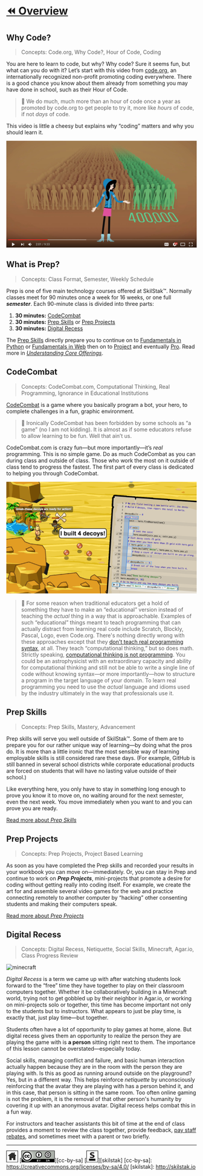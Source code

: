 # [⏪ Overview](/README.md)

## Why Code?

> Concepts: Code.org, Why Code?, Hour of Code, Coding

You are here to learn to code, but why? Why code? Sure it seems fun,
but what can you do with it? Let’s start with this video from
[code.org](http://code.org), an internationally recognized non-profit
promoting coding everywhere. There is a good chance you know about
them already from something you may have done in school, such as their
Hour of Code. 

> 💬 We do much, much more than an hour of code once a year as promoted
> by code.org to get people to try it, more like *hours* of code, if
> not *days* of code.

This video is little a cheesy but explains why “coding” matters and why
you should learn it.

[![why-code](/assets/why-code.png)](https://youtu.be/dU1xS07N-FA)

## What is Prep? 

> Concepts: Class Format, Semester, Weekly Schedule

Prep is one of five main technology courses offered at SkilStak™.
Normally classes meet for 90 minutes once a week for 16 weeks, or
one full ***semester***. Each 90-minute class is divided into three
parts:

1. **30 minutes:** [CodeCombat](#codecombat)
2. **30 minutes:** [Prep Skills](#prep-skills) or [Prep
   Projects](#prep-projects)
3. **30 minutes:** [Digital Recess](#digital-recess)

The [Prep Skills](#prep-skills) directly prepare you to
continue on to [Fundamentals in Python](http://pyfun.skilstak.io)
or [Fundamentals in Web](http://webfun.skilstak.io) then on to
[Project](http://project.skilstak.io) and eventually
[Pro](http://pro.skilstak.io). Read more in *[Understanding Core
Offerings](http://offerings.skilstak.io)*.

## CodeCombat

> Concepts: CodeCombat.com, Computational Thinking, Real Programming,
> Ignorance in Educational Institutions

[CodeCombat](http://codecombat.com) is a game where you basically
program a bot, your hero, to complete challenges in a fun, graphic
environment.  

> 💬 Ironically CodeCombat has been forbidden by some schools as “a game”
> (no I am not kidding). It is almost as if some educators refuse to
> allow learning to be fun. Well that ain’t us. 

CodeCombat.com is crazy fun—but more importantly—it’s *real*
programming. This is no simple game. Do as much CodeCombat as you
can during class and outside of class. Those who work the most on
it outside of class tend to progress the fastest. The first part
of every class is dedicated to helping you through CodeCombat.

![desert](/assets/desert.png)

> 💬 For some reason when traditional educators get a hold of something
> they have to make an “educational” version instead of teaching the
> *actual* thing in a way that is approachable. Examples of such
> “educational” things meant to teach programming that can actually
> distract from learning real code include Scratch, Blockly, Pascal,
> Logo, even Code.org.  There's nothing directly wrong with these
> approaches except that they [don't teach real programming syntax][real],
> at all. They teach “computational thinking,” but so does math.
> Strictly speaking, [computational thinking is not programming][real].
> You could be an astrophysicist with an extraordinary capacity and
> ability for computational thinking and still not be able to write
> a single line of code without knowing syntax—or more importantly—how
> to structure a program in the target language of your domain. To
> learn real programming you need to use the *actual* language and
> idioms used by the industry ultimately in the way that professionals
> use it.

[real]: http://blog.codecombat.com/3-reasons-why-computational-literacy-is-ruining-coding-education

## Prep Skills 

> Concepts: Prep Skills, Mastery, Advancement

Prep skills will serve you well outside of SkilStak™. Some of them
are to prepare you for our rather unique way of learning—by doing
what the pros do. It is more than a little ironic that the most
sensible way of learning employable skills is still considered rare
these days.  (For example, GitHub is still banned in several school
districts while corporate educational products are forced on students
that will have no lasting value outside of their school.)

Like everything here, you only have to stay in something long enough
to prove you know it to move on, no waiting around for the next
semester, even the next week. You move immediately when you want to
and you can prove you are ready. 

[Read more about *Prep Skills*](/skills/README.md)

## Prep Projects

> Concepts: Prep Projects, Project Based Learning

As soon as you have completed the Prep skills and recorded your
results in your workbook you can move on—immediately. Or, you can
stay in Prep and continue to work on ***Prep Projects***, mini-projects
that promote a desire for coding without getting really into coding
itself. For example, we create the art for and assemble several
video games for the web and practice connecting remotely to another
computer by “hacking” other consenting students and making their
computers speak.

[Read more about *Prep Projects*](/pproj/README.md)

## Digital Recess

> Concepts: Digital Recess, Netiquette, Social Skills, Minecraft,
> Agar.io, Class Progress Review

![minecraft](/assets/minecraft1.gif)

*Digital Recess* is a term we came up with after watching students
look forward to the “free” time they have together to play on their
classroom computers together. Whether it be collaboratively building
in a Minecraft world, trying not to get gobbled up by their neighbor
in Agar.io, or working on mini-projects solo or together, this time
has become important not only to the students but to instructors.
What appears to just be play time, is exactly that, just play
time—but together.

Students often have a lot of opportunity to play games at home,
alone. But digital recess gives them an opportunity to realize the
person they are playing the game with is **a person** sitting right
next to them. The importance of this lesson cannot be
overstated—especially today.

Social skills, managing conflict and failure, and basic human
interaction actually happen because they are in the room with the
person they are playing with. Is this as good as running
around outside on the playground? Yes, but in a different way. This
helps reinforce *netiquette* by unconsciously reinforcing that the
avatar they are playing with has a person behind it, and in this
case, that person is sitting in the same room. Too often online
gaming is not the problem, it is the removal of that other person's
humanity by covering it up with an anonymous avatar. Digital recess
helps combat this in a fun way.

For instructors and teacher assistants this bit of time at the end
of class provides a moment to review the class together, provide
feedback, [pay staff rebates][rebates], and sometimes meet with a parent or
two briefly.

[rebates]: https://github.com/skilstak/prep/blob/gh-pages/sections/policies.md#staff-rebates

---
[![home](/assets/home-bw.png)](/README.md)
[![cc-by-sa](/assets/cc-by-sa.png)][cc-by-sa]
[![skilstak](/assets/skilstak-logo-bw.png)][skilstak]
[cc-by-sa]: https://creativecommons.org/licenses/by-sa/4.0/
[skilstak]: http://skilstak.io

